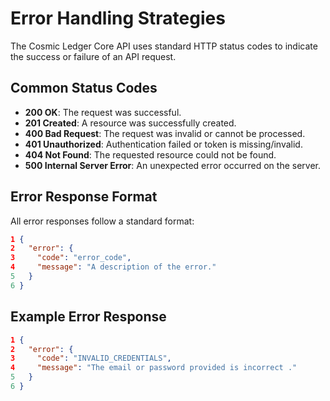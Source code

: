 # Error Handling Strategies

The Cosmic Ledger Core API uses standard HTTP status codes to indicate the success or failure of an API request.

## Common Status Codes

- **200 OK**: The request was successful.
- **201 Created**: A resource was successfully created.
- **400 Bad Request**: The request was invalid or cannot be processed.
- **401 Unauthorized**: Authentication failed or token is missing/invalid.
- **404 Not Found**: The requested resource could not be found.
- **500 Internal Server Error**: An unexpected error occurred on the server.

## Error Response Format

All error responses follow a standard format:

```json
1 {
2   "error": {
3     "code": "error_code",
4     "message": "A description of the error."
5   }
6 }
```

## Example Error Response

```json
1 {
2   "error": {
3     "code": "INVALID_CREDENTIALS",
4     "message": "The email or password provided is incorrect ."
5   }
6 }
```
